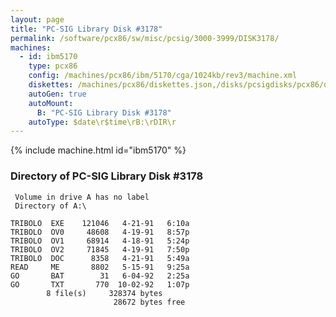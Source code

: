 ```yaml
---
layout: page
title: "PC-SIG Library Disk #3178"
permalink: /software/pcx86/sw/misc/pcsig/3000-3999/DISK3178/
machines:
  - id: ibm5170
    type: pcx86
    config: /machines/pcx86/ibm/5170/cga/1024kb/rev3/machine.xml
    diskettes: /machines/pcx86/diskettes.json,/disks/pcsigdisks/pcx86/diskettes.json
    autoGen: true
    autoMount:
      B: "PC-SIG Library Disk #3178"
    autoType: $date\r$time\rB:\rDIR\r
---
```


{% include machine.html id="ibm5170" %}

### Directory of PC-SIG Library Disk #3178

     Volume in drive A has no label
     Directory of A:\

    TRIBOLO  EXE    121046   4-21-91   6:10a
    TRIBOLO  OV0     48608   4-19-91   8:57p
    TRIBOLO  OV1     68914   4-18-91   5:24p
    TRIBOLO  OV2     71845   4-19-91   7:50p
    TRIBOLO  DOC      8358   4-21-91   5:49a
    READ     ME       8802   5-15-91   9:25a
    GO       BAT        31   6-04-92   2:25a
    GO       TXT       770  10-02-92   1:07p
            8 file(s)     328374 bytes
                           28672 bytes free
